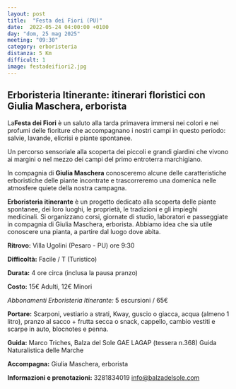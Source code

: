 ```yaml
---
layout: post
title:  "Festa dei Fiori (PU)"
date:  2022-05-24 04:00:00 +0100
day: "dom, 25 mag 2025"
meeting: "09:30"
category: erboristeria
distanza: 5 Km  
difficult: 1
image: festadeifiori2.jpg
---
```


## Erboristeria Itinerante: itinerari floristici con Giulia Maschera, erborista

La**Festa dei Fiori** è un saluto alla tarda primavera immersi nei colori e nei profumi delle fioriture che accompagnano i nostri campi in questo periodo: salvie, lavande, elicrisi e piante spontanee.

Un percorso sensoriale alla scoperta dei piccoli e grandi giardini che vivono ai margini o nel mezzo dei campi del primo entroterra marchigiano.

In compagnia di **Giulia Maschera** conosceremo alcune delle caratteristiche erboristiche delle piante incontrate e trascorreremo una domenica nelle atmosfere quiete della nostra campagna.


**Erboristeria itinerante** è un progetto dedicato alla scoperta delle piante spontanee, dei loro luoghi, le proprietà, le tradizioni e gli impieghi medicinali. Si organizzano corsi, giornate di studio, laboratori e passeggiate in compagnia di Giulia Maschera, erborista. Abbiamo idea che sia utile conoscere una pianta, a partire dal luogo dove abita.


**Ritrovo:** Villa Ugolini (Pesaro - PU) ore 9:30

**Difficoltà:** Facile / T (Turistico)

**Durata:** 4 ore circa (inclusa la pausa pranzo)

**Costo:** 15€ Adulti, 12€ Minori

*Abbonamenti Erboristeria Itinerante:* 5 escursioni / 65€


**Portare:** Scarponi, vestiario a strati, Kway, guscio o giacca, acqua (almeno 1 litro), pranzo al sacco + frutta secca o snack, cappello, cambio vestiti e scarpe in auto, blocnotes e penna. 


**Guida:** Marco Triches, Balza del Sole GAE LAGAP (tessera n.368) Guida Naturalistica delle Marche

**Accompagna:** Giulia Maschera, erborista

**Informazioni e prenotazioni:** 3281834019 info@balzadelsole.com

